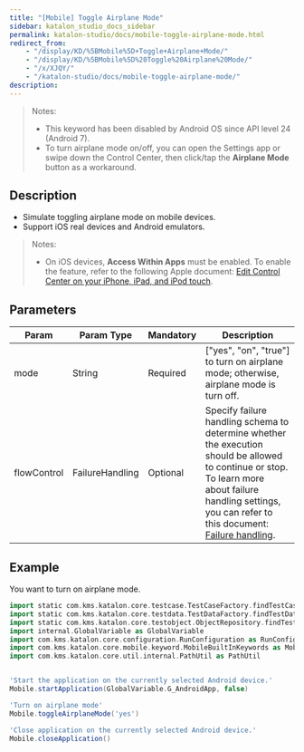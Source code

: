 ```yaml
---
title: "[Mobile] Toggle Airplane Mode" 
sidebar: katalon_studio_docs_sidebar
permalink: katalon-studio/docs/mobile-toggle-airplane-mode.html 
redirect_from:
    - "/display/KD/%5BMobile%5D+Toggle+Airplane+Mode/"
    - "/display/KD/%5BMobile%5D%20Toggle%20Airplane%20Mode/"
    - "/x/XJQY/"
    - "/katalon-studio/docs/mobile-toggle-airplane-mode/"
description: 
---
```


> Notes:
> * This keyword has been disabled by Android OS since API level 24 (Android 7).
> * To turn airplane mode on/off, you can open the Settings app or swipe down the Control Center, then click/tap the **Airplane Mode** button as a workaround.

## Description  

* Simulate toggling airplane mode on mobile devices.
* Support iOS real devices and Android emulators.

> Notes:
> * On iOS devices, **Access Within Apps** must be enabled. To enable the feature, refer to the following Apple document: [Edit Control Center on your iPhone, iPad, and iPod touch](https://support.apple.com/en-us/HT211812).
## Parameters  

| Param | Param Type | Mandatory | Description |
| --- | --- | --- | --- |
| mode | String | Required | \["yes", "on", "true"\] to turn on airplane mode; otherwise, airplane mode is turn off. |
| flowControl | FailureHandling | Optional | Specify failure handling schema to determine whether the execution should be allowed to continue or stop. To learn more about failure handling settings, you can refer to this document: [Failure handling](https://docs.katalon.com/katalon-studio/docs/failure-handling.html#default-failure-handlingbehavior). |

## Example  

You want to turn on airplane mode.

```groovy
import static com.kms.katalon.core.testcase.TestCaseFactory.findTestCase
import static com.kms.katalon.core.testdata.TestDataFactory.findTestData
import static com.kms.katalon.core.testobject.ObjectRepository.findTestObject
import internal.GlobalVariable as GlobalVariable
import com.kms.katalon.core.configuration.RunConfiguration as RunConfiguration
import com.kms.katalon.core.mobile.keyword.MobileBuiltInKeywords as Mobile
import com.kms.katalon.core.util.internal.PathUtil as PathUtil


'Start the application on the currently selected Android device.'
Mobile.startApplication(GlobalVariable.G_AndroidApp, false)

'Turn on airplane mode'
Mobile.toggleAirplaneMode('yes')

'Close application on the currently selected Android device.'
Mobile.closeApplication()
```